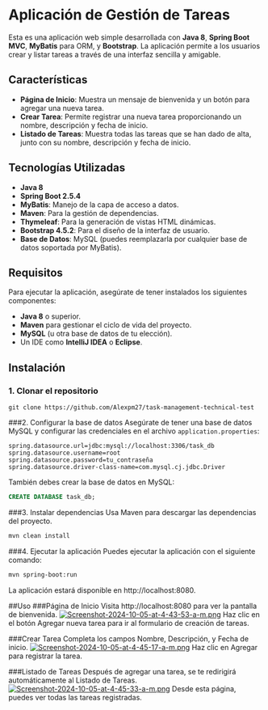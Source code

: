 # Aplicación de Gestión de Tareas

Esta es una aplicación web simple desarrollada con **Java 8**, **Spring Boot MVC**, **MyBatis** para ORM, y **Bootstrap**. La aplicación permite a los usuarios crear y listar tareas a través de una interfaz sencilla y amigable.

## Características

- **Página de Inicio**: Muestra un mensaje de bienvenida y un botón para agregar una nueva tarea.
- **Crear Tarea**: Permite registrar una nueva tarea proporcionando un nombre, descripción y fecha de inicio.
- **Listado de Tareas**: Muestra todas las tareas que se han dado de alta, junto con su nombre, descripción y fecha de inicio.

## Tecnologías Utilizadas

- **Java 8**
- **Spring Boot 2.5.4**
- **MyBatis**: Manejo de la capa de acceso a datos.
- **Maven**: Para la gestión de dependencias.
- **Thymeleaf**: Para la generación de vistas HTML dinámicas.
- **Bootstrap 4.5.2**: Para el diseño de la interfaz de usuario.
- **Base de Datos**: MySQL (puedes reemplazarla por cualquier base de datos soportada por MyBatis).

## Requisitos

Para ejecutar la aplicación, asegúrate de tener instalados los siguientes componentes:

- **Java 8** o superior.
- **Maven** para gestionar el ciclo de vida del proyecto.
- **MySQL** (u otra base de datos de tu elección).
- Un IDE como **IntelliJ IDEA** o **Eclipse**.

## Instalación

### 1. Clonar el repositorio


`git clone https://github.com/Alexpm27/task-management-technical-test`

###2. Configurar la base de datos
Asegúrate de tener una base de datos MySQL y configurar las credenciales en el archivo `application.properties`:

```properties
spring.datasource.url=jdbc:mysql://localhost:3306/task_db
spring.datasource.username=root
spring.datasource.password=tu_contraseña
spring.datasource.driver-class-name=com.mysql.cj.jdbc.Driver
```

También debes crear la base de datos en MySQL:


```sql
CREATE DATABASE task_db;
```
###3. Instalar dependencias
Usa Maven para descargar las dependencias del proyecto.


```bash
mvn clean install
```
###4. Ejecutar la aplicación
Puedes ejecutar la aplicación con el siguiente comando:

```bash
mvn spring-boot:run
```
La aplicación estará disponible en http://localhost:8080.

##Uso
###Página de Inicio
Visita http://localhost:8080 para ver la pantalla de bienvenida.
[![Screenshot-2024-10-05-at-4-43-53-a-m.png](https://i.postimg.cc/RFLd2b4n/Screenshot-2024-10-05-at-4-43-53-a-m.png)](https://postimg.cc/G89vyKBc)
Haz clic en el botón Agregar nueva tarea para ir al formulario de creación de tareas.

###Crear Tarea
Completa los campos Nombre, Descripción, y Fecha de inicio.
[![Screenshot-2024-10-05-at-4-45-17-a-m.png](https://i.postimg.cc/CMJJNtc3/Screenshot-2024-10-05-at-4-45-17-a-m.png)](https://postimg.cc/Rq6cCP5d)
Haz clic en Agregar para registrar la tarea.

###Listado de Tareas
Después de agregar una tarea, se te redirigirá automáticamente al Listado de Tareas.
[![Screenshot-2024-10-05-at-4-45-33-a-m.png](https://i.postimg.cc/653c10Sy/Screenshot-2024-10-05-at-4-45-33-a-m.png)](https://postimg.cc/s1k5Mp3r)
Desde esta página, puedes ver todas las tareas registradas.

